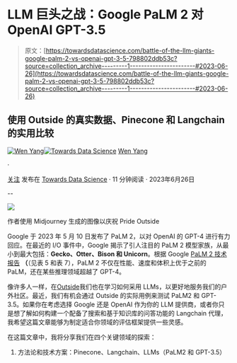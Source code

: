 # LLM 巨头之战：Google PaLM 2 对 OpenAI GPT-3.5

> 原文：[https://towardsdatascience.com/battle-of-the-llm-giants-google-palm-2-vs-openai-gpt-3-5-798802ddb53c?source=collection_archive---------1-----------------------#2023-06-26](https://towardsdatascience.com/battle-of-the-llm-giants-google-palm-2-vs-openai-gpt-3-5-798802ddb53c?source=collection_archive---------1-----------------------#2023-06-26)

## 使用 Outside 的真实数据、Pinecone 和 Langchain 的实用比较

[](https://medium.com/@wen_yang?source=post_page-----798802ddb53c--------------------------------)[![Wen Yang](../Images/5eac438762d015a0ab128757cc951967.png)](https://medium.com/@wen_yang?source=post_page-----798802ddb53c--------------------------------)[](https://towardsdatascience.com/?source=post_page-----798802ddb53c--------------------------------)[![Towards Data Science](../Images/a6ff2676ffcc0c7aad8aaf1d79379785.png)](https://towardsdatascience.com/?source=post_page-----798802ddb53c--------------------------------) [Wen Yang](https://medium.com/@wen_yang?source=post_page-----798802ddb53c--------------------------------)

·

[关注](https://medium.com/m/signin?actionUrl=https%3A%2F%2Fmedium.com%2F_%2Fsubscribe%2Fuser%2Fcbb5383bd438&operation=register&redirect=https%3A%2F%2Ftowardsdatascience.com%2Fbattle-of-the-llm-giants-google-palm-2-vs-openai-gpt-3-5-798802ddb53c&user=Wen+Yang&userId=cbb5383bd438&source=post_page-cbb5383bd438----798802ddb53c---------------------post_header-----------) 发布在 [Towards Data Science](https://towardsdatascience.com/?source=post_page-----798802ddb53c--------------------------------) · 11 分钟阅读 · 2023年6月26日[](https://medium.com/m/signin?actionUrl=https%3A%2F%2Fmedium.com%2F_%2Fvote%2Ftowards-data-science%2F798802ddb53c&operation=register&redirect=https%3A%2F%2Ftowardsdatascience.com%2Fbattle-of-the-llm-giants-google-palm-2-vs-openai-gpt-3-5-798802ddb53c&user=Wen+Yang&userId=cbb5383bd438&source=-----798802ddb53c---------------------clap_footer-----------)

--

[](https://medium.com/m/signin?actionUrl=https%3A%2F%2Fmedium.com%2F_%2Fbookmark%2Fp%2F798802ddb53c&operation=register&redirect=https%3A%2F%2Ftowardsdatascience.com%2Fbattle-of-the-llm-giants-google-palm-2-vs-openai-gpt-3-5-798802ddb53c&source=-----798802ddb53c---------------------bookmark_footer-----------)![](../Images/0e166d585075cebb67623c314149ca6a.png)

作者使用 Midjourney 生成的图像以庆祝 Pride Outside

Google 于 2023 年 5 月 10 日发布了 PaLM 2，以对 OpenAI 的 GPT-4 进行有力回应。在最近的 I/O 事件中，Google 揭示了引人注目的 PaLM 2 模型家族，从最小到最大包括：**Gecko、Otter、Bison 和 Unicorn**。根据 Google [PaLM 2 技术报告](https://www.notion.so/133e1a64b8ed4329851394435eb41adb?pvs=21) **（**（见表 5 和表 7），PaLM 2 不仅在性能、速度和体积上优于之前的 PaLM，还在某些推理领域超越了 GPT-4。

像许多人一样，在[Outside](https://www.outsideonline.com/)我们也在学习如何采用 LLMs，以更好地服务我们的户外社区。最近，我们有机会通过 Outside 的实际用例来测试 PaLM2 和 GPT-3.5。如果你在考虑选择 Google 还是 OpenAI 作为你的 LLM 提供商，或者你只是想了解如何构建一个配备了搜索和基于知识库的问答功能的 Langchain 代理，我希望这篇文章能够为制定适合你领域的评估框架提供一些灵感。

在这篇文章中，我将分享我们在四个关键领域的探索：

1.  方法论和技术方案：Pinecone、Langchain、LLMs（PaLM2 和 GPT-3.5）
